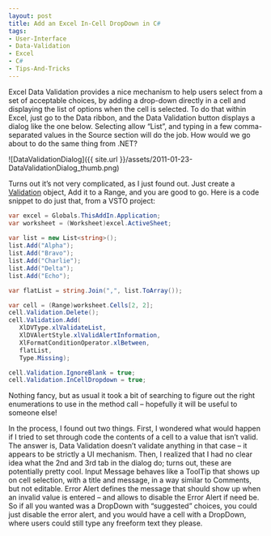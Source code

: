 ```yaml
---
layout: post
title: Add an Excel In-Cell DropDown in C#
tags:
- User-Interface
- Data-Validation
- Excel
- C#
- Tips-And-Tricks
---
```


Excel Data Validation provides a nice mechanism to help users select from a set of acceptable choices, by adding a drop-down directly in a cell and displaying the list of options when the cell is selected. To do that within Excel, just go to the Data ribbon, and the Data Validation button displays a dialog like the one below. Selecting allow “List”, and typing in a few comma-separated values in the Source section will do the job. How would we go about to do the same thing from .NET?   

![DataValidationDialog]({{ site.url }}/assets/2011-01-23-DataValidationDialog_thumb.png)  

Turns out it’s not very complicated, as I just found out. Just create a [Validation](http://msdn.microsoft.com/en-us/library/microsoft.office.interop.excel.validation(v=office.14).aspx) object, Add it to a Range, and you are good to go. Here is a code snippet to do just that, from a VSTO project:  

``` csharp
var excel = Globals.ThisAddIn.Application;
var worksheet = (Worksheet)excel.ActiveSheet;
         
var list = new List<string>();
list.Add("Alpha");
list.Add("Bravo");
list.Add("Charlie");
list.Add("Delta");
list.Add("Echo");

var flatList = string.Join(",", list.ToArray());

var cell = (Range)worksheet.Cells[2, 2];
cell.Validation.Delete();
cell.Validation.Add(
   XlDVType.xlValidateList,
   XlDVAlertStyle.xlValidAlertInformation,
   XlFormatConditionOperator.xlBetween,
   flatList,
   Type.Missing);

cell.Validation.IgnoreBlank = true;
cell.Validation.InCellDropdown = true;
``` 

Nothing fancy, but as usual it took a bit of searching to figure out the right enumerations to use in the method call – hopefully it will be useful to someone else!

In the process, I found out two things. First, I wondered what would happen if I tried to set through code the contents of a cell to a value that isn’t valid. The answer is, Data Validation doesn’t validate anything in that case – it appears to be strictly a UI mechanism. Then, I realized that I had no clear idea what the 2nd and 3rd tab in the dialog do; turns out, these are potentially pretty cool. Input Message behaves like a ToolTip that shows up on cell selection, with a title and message, in a way similar to Comments, but not editable. Error Alert defines the message that should show up when an invalid value is entered – and allows to disable the Error Alert if need be. So if all you wanted was a DropDown with “suggested” choices, you could just disable the error alert, and you would have a cell with a DropDown, where users could still type any freeform text they please. 
